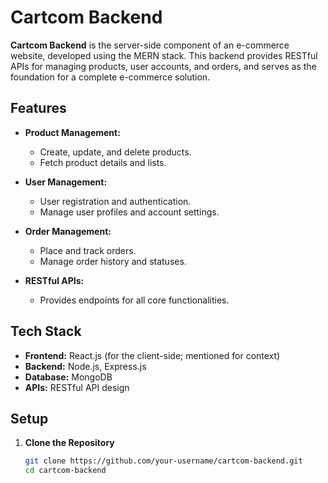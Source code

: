 # Cartcom Backend

**Cartcom Backend** is the server-side component of an e-commerce website, developed using the MERN stack. This backend provides RESTful APIs for managing products, user accounts, and orders, and serves as the foundation for a complete e-commerce solution.

## Features

- **Product Management:**
  - Create, update, and delete products.
  - Fetch product details and lists.

- **User Management:**
  - User registration and authentication.
  - Manage user profiles and account settings.

- **Order Management:**
  - Place and track orders.
  - Manage order history and statuses.

- **RESTful APIs:**
  - Provides endpoints for all core functionalities.

## Tech Stack

- **Frontend:** React.js (for the client-side; mentioned for context)
- **Backend:** Node.js, Express.js
- **Database:** MongoDB
- **APIs:** RESTful API design

## Setup

1. **Clone the Repository**

   ```bash
   git clone https://github.com/your-username/cartcom-backend.git
   cd cartcom-backend

